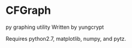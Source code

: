 CFGraph
=======
py graphing utility
Written by yungcrypt

Requires python2.7, matplotlib, numpy, and pytz.
